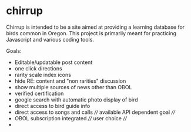 # chirrup
Chirrup is intended to be a site aimed at providing a learning database for birds common in Oregon. This project is primarily  meant for practicing Javascript and various coding tools.


Goals:
  - Editable/updatable post content
  - one click directions
  - rarity scale index icons
  - hide RE: content and "non rarities" discussion
  - show multiple sources of news other than OBOL
  - verified certification
  - google search with automatic photo display of bird
  - direct access to bird guide info
  - direct access to songs and calls *//* available API dependent goal *//*
  - OBOL subscription integrated *//* user choice *//*
  - 
